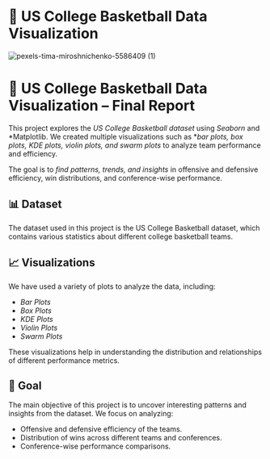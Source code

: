 # 🏀 US College Basketball Data Visualization 
![pexels-tima-miroshnichenko-5586409 (1)](https://github.com/user-attachments/assets/d3af2f5c-1a4c-4a4a-809d-260a2c514cc4)

# 🏀 US College Basketball Data Visualization – Final Report

This project explores the *US College Basketball dataset* using *Seaborn* and *Matplotlib. We created multiple visualizations such as **bar plots, box plots, KDE plots, violin plots, and swarm plots* to analyze team performance and efficiency.

The goal is to *find patterns, trends, and insights* in offensive and defensive efficiency, win distributions, and conference-wise performance.

## 📊 Dataset

The dataset used in this project is the US College Basketball dataset, which contains various statistics about different college basketball teams.

## 📈 Visualizations

We have used a variety of plots to analyze the data, including:

* *Bar Plots*
* *Box Plots*
* *KDE Plots*
* *Violin Plots*
* *Swarm Plots*

These visualizations help in understanding the distribution and relationships of different performance metrics.

## 🎯 Goal

The main objective of this project is to uncover interesting patterns and insights from the dataset. We focus on analyzing:

* Offensive and defensive efficiency of the teams.
* Distribution of wins across different teams and conferences.
* Conference-wise performance comparisons.
